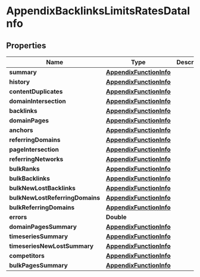 

# AppendixBacklinksLimitsRatesDataInfo


## Properties

| Name | Type | Description | Notes |
|------------ | ------------- | ------------- | -------------|
|**summary** | [**AppendixFunctionInfo**](AppendixFunctionInfo.md) |  |  [optional] |
|**history** | [**AppendixFunctionInfo**](AppendixFunctionInfo.md) |  |  [optional] |
|**contentDuplicates** | [**AppendixFunctionInfo**](AppendixFunctionInfo.md) |  |  [optional] |
|**domainIntersection** | [**AppendixFunctionInfo**](AppendixFunctionInfo.md) |  |  [optional] |
|**backlinks** | [**AppendixFunctionInfo**](AppendixFunctionInfo.md) |  |  [optional] |
|**domainPages** | [**AppendixFunctionInfo**](AppendixFunctionInfo.md) |  |  [optional] |
|**anchors** | [**AppendixFunctionInfo**](AppendixFunctionInfo.md) |  |  [optional] |
|**referringDomains** | [**AppendixFunctionInfo**](AppendixFunctionInfo.md) |  |  [optional] |
|**pageIntersection** | [**AppendixFunctionInfo**](AppendixFunctionInfo.md) |  |  [optional] |
|**referringNetworks** | [**AppendixFunctionInfo**](AppendixFunctionInfo.md) |  |  [optional] |
|**bulkRanks** | [**AppendixFunctionInfo**](AppendixFunctionInfo.md) |  |  [optional] |
|**bulkBacklinks** | [**AppendixFunctionInfo**](AppendixFunctionInfo.md) |  |  [optional] |
|**bulkNewLostBacklinks** | [**AppendixFunctionInfo**](AppendixFunctionInfo.md) |  |  [optional] |
|**bulkNewLostReferringDomains** | [**AppendixFunctionInfo**](AppendixFunctionInfo.md) |  |  [optional] |
|**bulkReferringDomains** | [**AppendixFunctionInfo**](AppendixFunctionInfo.md) |  |  [optional] |
|**errors** | **Double** |  |  [optional] |
|**domainPagesSummary** | [**AppendixFunctionInfo**](AppendixFunctionInfo.md) |  |  [optional] |
|**timeseriesSummary** | [**AppendixFunctionInfo**](AppendixFunctionInfo.md) |  |  [optional] |
|**timeseriesNewLostSummary** | [**AppendixFunctionInfo**](AppendixFunctionInfo.md) |  |  [optional] |
|**competitors** | [**AppendixFunctionInfo**](AppendixFunctionInfo.md) |  |  [optional] |
|**bulkPagesSummary** | [**AppendixFunctionInfo**](AppendixFunctionInfo.md) |  |  [optional] |



